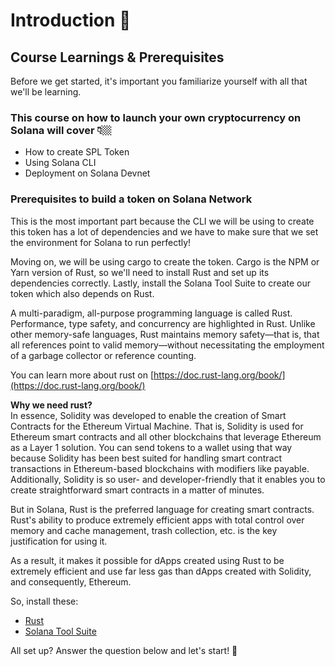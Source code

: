 Introduction 🔮
===============

Course Learnings & Prerequisites
--------------------------------

Before we get started, it's important you familiarize yourself with all that we'll be learning. 

### **This course on how to launch your own cryptocurrency on Solana will cover 👇🏼**

*   How to create SPL Token
*   Using Solana CLI
*   Deployment on Solana Devnet

### **Prerequisites to build a token on Solana Network**

This is the most important part because the CLI we will be using to create this token has a lot of dependencies and we have to make sure that we set the environment for Solana to run perfectly!

Moving on, we will be using cargo to create the token. Cargo is the NPM or Yarn version of Rust, so we'll need to install Rust and set up its dependencies correctly. Lastly, install the Solana Tool Suite to create our token which also depends on Rust. 

A multi-paradigm, all-purpose programming language is called Rust. Performance, type safety, and concurrency are highlighted in Rust. Unlike other memory-safe languages, Rust maintains memory safety—that is, that all references point to valid memory—without necessitating the employment of a garbage collector or reference counting.

You can learn more about rust on [https://doc.rust-lang.org/book/](https://doc.rust-lang.org/book/)  
  
**Why we need rust?**  
In essence, Solidity was developed to enable the creation of Smart Contracts for the Ethereum Virtual Machine. That is, Solidity is used for Ethereum smart contracts and all other blockchains that leverage Ethereum as a Layer 1 solution. You can send tokens to a wallet using that way because Solidity has been best suited for handling smart contract transactions in Ethereum-based blockchains with modifiers like payable. Additionally, Solidity is so user- and developer-friendly that it enables you to create straightforward smart contracts in a matter of minutes.

But in Solana, Rust is the preferred language for creating smart contracts. Rust's ability to produce extremely efficient apps with total control over memory and cache management, trash collection, etc. is the key justification for using it.

As a result, it makes it possible for dApps created using Rust to be extremely efficient and use far less gas than dApps created with Solidity, and consequently, Ethereum.

So, install these:

*   [Rust](https://rustup.rs/) 
*   [Solana Tool Suite](https://docs.solana.com/cli/install-solana-cli-tools) 

All set up? Answer the question below and let's start! 🚀
